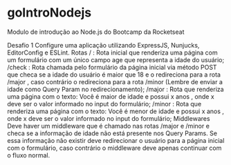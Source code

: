 # goIntroNodejs
Modulo de introdução ao Node.js do Bootcamp da Rocketseat

Desafio 1
Configure uma aplicação utilizando ExpressJS, Nunjucks, EditorConfig e ESLint.
Rotas
/ : Rota inicial que renderiza uma página com um formulário com um único campo age
que representa a idade do usuário;
/check : Rota chamada pelo formulário da página inicial via método POST que checa se a
idade do usuário é maior que 18 e o redireciona para a rota /major , caso contrário o
redireciona para a rota /minor (Lembre de enviar a idade como Query Param no
redirecionamento);
/major : Rota que renderiza uma página com o texto: Você é maior de idade e
possui x anos , onde x deve ser o valor informado no input do formulário;
/minor : Rota que renderiza uma página com o texto: Você é menor de idade e
possui x anos , onde x deve ser o valor informado no input do formulário;
Middlewares
Deve haver um middleware que é chamado nas rotas /major e /minor e checa se a
informação de idade não está presente nos Query Params. Se essa informação não existir deve
redirecionar o usuário para a página inicial com o formulário, caso contrário o middleware deve
apenas continuar com o fluxo normal.

